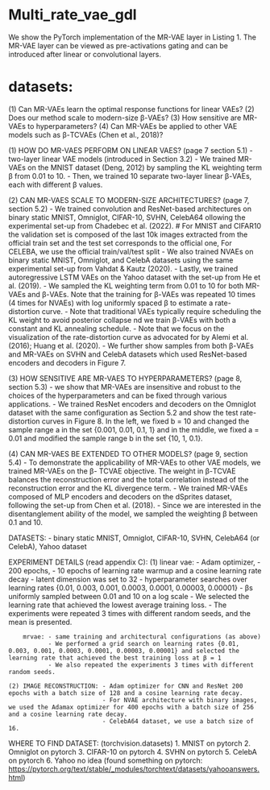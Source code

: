 # Multi_rate_vae_gdl
We show the PyTorch implementation of the MR-VAE layer in Listing 1. The MR-VAE layer can be viewed as pre-activations gating and can be introduced after linear or convolutional layers.


# datasets:
(1) Can MR-VAEs learn the optimal response functions for linear VAEs? 
(2) Does our method scale to modern-size β-VAEs? 
(3) How sensitive are MR-VAEs to hyperparameters? 
(4) Can MR-VAEs be applied to other VAE models such as β-TCVAEs (Chen et al., 2018)?


(1) HOW DO MR-VAES PERFORM ON LINEAR VAES? (page 7 section 5.1)
    - two-layer linear VAE models (introduced in Section 3.2) 
    - We trained MR-VAEs on the MNIST dataset (Deng, 2012) by sampling the KL weighting term β from 0.01 to 10.
    - Then, we trained 10 separate two-layer linear β-VAEs, each with different β values. 

(2) CAN MR-VAES SCALE TO MODERN-SIZE ARCHITECTURES? (page 7, section 5.2)
    - We trained convolution and ResNet-based architectures on binary static MNIST, Omniglot, CIFAR-10, SVHN, CelebA64 ollowing the experimental set-up from Chadebec et al. (2022). #  For MNIST and CIFAR10 the validation set is composed of the last 10k images extracted from the official train set and the test set corresponds to the official one,  For CELEBA, we use the official train/val/test split
    - We also trained NVAEs on binary static MNIST, Omniglot, and CelebA datasets using the same experimental set-up from Vahdat & Kautz (2020).
    - Lastly, we trained autoregressive LSTM VAEs on the Yahoo dataset with the set-up from He et al. (2019).
    - We sampled the KL weighting term from 0.01 to 10 for both MR-VAEs and β-VAEs. Note that the training for β-VAEs was repeated 10 times 
      (4 times for NVAEs) with log uniformly spaced β to estimate a rate-distortion curve.
    - Note that traditional VAEs typically require scheduling the KL weight to avoid posterior collapse nd we train β-VAEs with both a constant and KL annealing schedule.
    - Note that we focus on the visualization of the rate-distortion curve as advocated for by Alemi et al. (2016); Huang et al. (2020).
    - We further show samples from both β-VAEs and MR-VAEs on SVHN and CelebA datasets which used ResNet-based encoders and decoders in Figure 7.

(3) HOW SENSITIVE ARE MR-VAES TO HYPERPARAMETERS? (page 8, section 5.3)
    - we show that MR-VAEs are insensitive and robust to the choices of the hyperparameters and can be fixed through various applications. 
    - We trained ResNet encoders and decoders on the Omniglot dataset with the same configuration as Section 5.2 and show the test rate-distortion curves in Figure 8. 
      In the left, we fixed b = 10 and changed the sample range a in the set {0.001, 0.01, 0.1, 1} and in the middle, we fixed a = 0.01 and modified the sample range b in the set {10, 1, 0.1}.


(4) CAN MR-VAES BE EXTENDED TO OTHER MODELS? (page 9, section 5.4)
    - To demonstrate the applicability of MR-VAEs to other VAE models, we trained MR-VAEs on the β- TCVAE objective. The weight in β-TCVAE balances the reconstruction error and the total correlation instead of the reconstruction error and the KL divergence term.
    - We trained MR-VAEs composed of MLP encoders and decoders on the dSprites dataset, following the set-up from Chen et al. (2018). 
    - Since we are interested in the disentanglement ability of the model, we sampled the weighting β between 0.1 and 10.


DATASETS:
    - binary static MNIST, Omniglot, CIFAR-10, SVHN, CelebA64 (or CelebA), Yahoo dataset

EXPERIMENT DETAILS (read appendix C):
    (1) linear vae: - Adam optimizer, 
                    - 200 epochs, 
                    - 10 epochs of learning rate warmup and a cosine learning rate decay
                    - latent dimension was set to 32
                    - hyperparameter searches over learning rates {0.01, 0.003, 0.001, 0.0003, 0.0001, 0.00003, 0.00001}
                    - βs uniformly sampled between 0.01 and 10 on a log scale
                    - We selected the learning rate that achieved the lowest average training loss.
                    - The experiments were repeated 3 times with different random seeds, and the mean is presented.

        mrvae: - same training and architectural configurations (as above)
               - We performed a grid search on learning rates {0.01, 0.003, 0.001, 0.0003, 0.0001, 0.00003, 0.00001} and selected the learning rate that achieved the best training loss at β = 1
               - We also repeated the experiments 3 times with different random seeds.

    (2) IMAGE RECONSTRUCTION: - Adam optimizer for CNN and ResNet 200 epochs with a batch size of 128 and a cosine learning rate decay.
                              - For NVAE architecture with binary images, we used the Adamax optimizer for 400 epochs with a batch size of 256 and a cosine learning rate decay.  
                              - CelebA64 dataset, we use a batch size of 16.


WHERE TO FIND DATASET: (torchvision.datasets)
    1. MNIST on pytorch 
    2. Omniglot on pytorch 
    3. CIFAR-10 on pytorch 
    4. SVHN on pytorch 
    5. CelebA on pytorch 
    6. Yahoo no idea (found something on pytorch: https://pytorch.org/text/stable/_modules/torchtext/datasets/yahooanswers.html)





